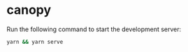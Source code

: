 # canopy

Run the following command to start the development server:

```bash
yarn && yarn serve
```